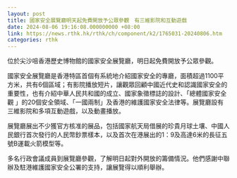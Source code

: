 ```yaml
---
layout: post
title: 國家安全展覽廳明天起免費開放予公眾參觀　有三維影院和互動遊戲
date: 2024-08-06 19:16:08.000000000 +08:00
link: https://news.rthk.hk/rthk/ch/component/k2/1765031-20240806.htm
categories: rthk
---
```


位於尖沙咀香港歷史博物館的國家安全展覽廳，明日起免費開放予公眾參觀。

國家安全展覽廳是香港特區首個有系統地介紹國家安全的專廳，面積超過1100平方米，共有6個區域；有影院播放短片，讓觀眾回顧中國近代史和認識國家安全的重要性，也有介紹中華人民共和國的成立、國家象徵標誌的設計、「總體國家安全觀 」的20個安全領域、「一國兩制」及香港的維護國家安全法律等。展覽廳設有三維影院和多項互動遊戲，以及動畫播放。

展覽廳展出不少獲官方核准的展品，包括國家航天局借展的珍貴月球土壤、中國人民銀行首次發行的人民幣鈔票樣本，以及首次在港展出的1：9及高達6米的長征五號B運載火箭模型等。

多名行政會議成員到展覽廳參觀，了解明日起對外開放的籌備情況。他們感謝中聯辦及駐港維護國家安全公署的支持，讓展覽得以順利舉辦。
